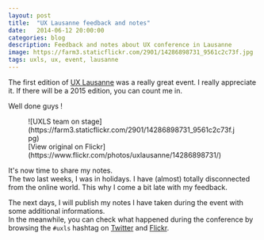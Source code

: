 ```yaml
---
layout: post
title:  "UX Lausanne feedback and notes"
date:   2014-06-12 20:00:00
categories: blog
description: Feedback and notes about UX conference in Lausanne
image: https://farm3.staticflickr.com/2901/14286898731_9561c2c73f.jpg
tags: uxls, ux, event, lausanne
---
```


The first edition of [UX Lausanne](http://2014.uxlausanne.com/) was a really great event. I really appreciate it. If there will be a 2015 edition, you can count me in.

Well done guys !

<figure>
  ![UXLS team on stage](https://farm3.staticflickr.com/2901/14286898731_9561c2c73f.jpg)
  <figcaption>[View original on Flickr](https://www.flickr.com/photos/uxlausanne/14286898731/)</figcaption>
</figure>

It's now time to share my notes.  
The two last weeks, I was in holidays. I have (almost) totally disconnected from the online world. This why I come a bit late with my feedback.

The next days, I will publish my notes I have taken during the event with some additional informations.  
In the meanwhile, you can check what happened during the conference by browsing the `#uxls` hashtag on [Twitter](https://twitter.com/search?q=%23uxls "#uxls tag on Twitter") and [Flickr](https://www.flickr.com/photos/tags/uxls/ "pictures tagged with #uxls on Flickr").
